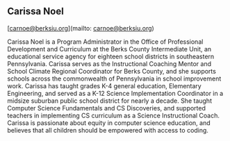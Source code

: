 ## Carissa Noel[carnoe@berksiu.org](mailto: carnoe@berksiu.org)Carissa Noel is a Program Administrator in the Office of Professional Development and Curriculum at the Berks County Intermediate Unit, an educational service agency for eighteen school districts in southeastern Pennsylvania. Carissa serves as the Instructional Coaching Mentor and School Climate Regional Coordinator for Berks County, and she supports schools across the commonwealth of Pennsylvania in school improvement work. Carissa has taught grades K-4 general education, Elementary Engineering, and served as a K-12 Science Implementation Coordinator in a midsize suburban public school district for nearly a decade. She taught Computer Science Fundamentals and CS Discoveries, and supported teachers in implementing CS curriculum as a Science Instructional Coach. Carissa is passionate about equity in computer science education, and believes that all children should be empowered with access to coding.